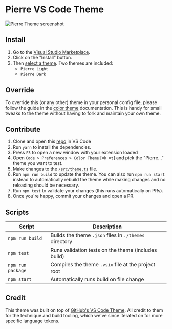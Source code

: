 # Pierre VS Code Theme

![Pierre Theme screenshot](https://github.com/user-attachments/assets/c9d0a316-9549-45c4-bca9-c0bab06dc837)

## Install

1. Go to the [Visual Studio Marketplace](https://marketplace.visualstudio.com/items?itemName=pierre-computer-co.pierre-vscode-theme).
2. Click on the "Install" button.
3. Then [select a theme](https://code.visualstudio.com/docs/getstarted/themes#_selecting-the-color-theme). Two themes are included:
    - `Pierre Light`
    - `Pierre Dark`

## Override

To override this (or any other) theme in your personal config file, please follow the guide in the [color theme](https://code.visualstudio.com/api/extension-guides/color-theme) documentation. This is handy for small tweaks to the theme without having to fork and maintain your own theme.

## Contribute

1. Clone and open this [repo](https://github.com/pierredotco/pierre-vscode-theme) in VS Code
2. Run `yarn` to install the dependencies.
3. Press `F5` to open a new window with your extension loaded
4. Open `Code > Preferences > Color Theme` [`⌘k ⌘t`] and pick the "Pierre…" theme you want to test.
5. Make changes to the [`/src/theme.ts`](https://github.com/pierredotco/pierre-vscode-theme/blob/main/src/theme.ts) file.
6. Run `npm run build` to update the theme. You can also run `npm run start` instead to automatically rebuild the theme while making changes and no reloading should be necessary.
7. Run `npm test` to validate your changes (this runs automatically on PRs).
8. Once you're happy, commit your changes and open a PR.

## Scripts

| Script | Description |
| --- | --- |
| `npm run build` | Builds the theme `.json` files in `./themes` directory |
| `npm test` | Runs validation tests on the theme (includes build) |
| `npm run package` | Compiles the theme `.vsix` file at the project root |
| `npm start` | Automatically runs build on file change |

## Credit

This theme was built on top of [GitHub's VS Code Theme](https://github.com/primer/github-vscode-theme). All credit to them for the technique and build tooling, which we've since iterated on for more specific language tokens.
